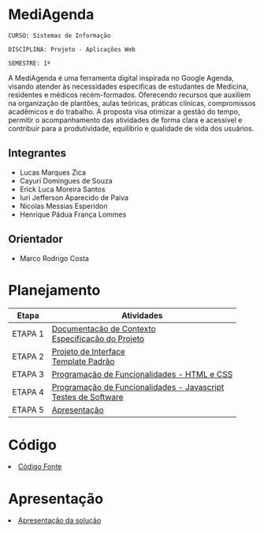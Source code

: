 # MediAgenda

`CURSO: Sistemas de Informação`

`DISCIPLINA: Projeto - Aplicações Web`

`SEMESTRE: 1º`

A MediAgenda é uma ferramenta digital inspirada no Google Agenda, visando atender às necessidades específicas de estudantes de Medicina, residentes e médicos recém-formados.
Oferecendo recursos que auxiliem na organização de plantões, aulas teóricas, práticas clínicas, compromissos acadêmicos e do trabalho. A proposta visa otimizar a gestão do tempo, permitir o acompanhamento das atividades de forma clara e acessível e contribuir para a produtividade, equilíbrio e qualidade de vida dos usuários.


## Integrantes

* Lucas Marques Zica 
* Cayuri Domingues de Souza 
* Erick Luca Moreira Santos  
* Iuri Jefferson Aparecido de Paiva 
* Nicolas Messias Esperidon
* Henrique Pádua França Lommes


## Orientador

* Marco Rodrigo Costa

# Planejamento

| Etapa         | Atividades |
|  :----:   | ----------- |
| ETAPA 1         |[Documentação de Contexto](docs/context.md) <br> [Especificação do Projeto](docs/especification.md) |
| ETAPA 2         |[Projeto de Interface](docs/interface.md) <br> [Template Padrão](docs/template.md) |
| ETAPA 3         |[Programação de Funcionalidades - HTML e CSS](docs/development.md) |
| ETAPA 4        |[Programação de Funcionalidades - Javascript](docs/development.md) <br> [Testes de Software ](docs/tests.md) |
| ETAPA 5         | [Apresentação](presentation/README.md) |

# Código

<li><a href="src/README.md"> Código Fonte</a></li>

# Apresentação

<li><a href="presentation/README.md"> Apresentação da solução</a></li>
